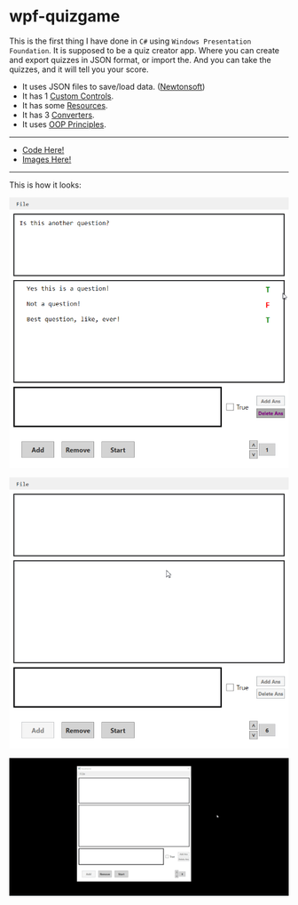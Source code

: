 # wpf-quizgame

This is the first thing I have done in `C#` using `Windows Presentation Foundation`. It is supposed to be a quiz creator app. Where you can create and export quizzes in JSON format, or import the. And you can take the quizzes, and it will tell you your score.

 - It uses JSON files to save/load data. ([Newtonsoft](https://www.newtonsoft.com/json))
 - It has 1 [Custom Controls](https://github.com/space-hound/wpf-quizgame/tree/master/src/QuizGame/CustomControls).
 - It has some [Resources](https://github.com/space-hound/wpf-quizgame/tree/master/src/QuizGame/Styles).
 - It has 3 [Converters](https://github.com/space-hound/wpf-quizgame/tree/master/src/QuizGame/Converter).
 - It uses [OOP Principles](https://github.com/space-hound/wpf-quizgame/tree/master/src/QuizGame/Model). 

<hr>

 - [Code Here!](https://github.com/space-hound/wpf-quizgame/tree/master/src/QuizGame)
 - [Images Here!](https://github.com/space-hound/wpf-quizgame/tree/master/prev)

<hr>

This is how it looks:

<p align="center">
	<img src="https://raw.githubusercontent.com/space-hound/wpf-quizgame/master/prev/quizgame-prev-3.png" alt="to do list">
</p>

<p align="center">
	<img src="https://raw.githubusercontent.com/space-hound/wpf-quizgame/master/prev/quizgame-prev-5.gif" alt="to do list">
</p>

<p align="center">
	<img src="https://raw.githubusercontent.com/space-hound/wpf-quizgame/master/prev/quizgame-prev-6.gif" alt="to do list">
</p>
